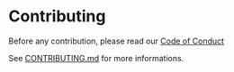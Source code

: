 # Contributing

Before any contribution, please read our [Code of Conduct](https://github.com/blyndusk/flamingops/blob/main/assets/docs/Code_of_conduct)

See [CONTRIBUTING.md](https://github.com/blyndusk/flamingops/blob/main/assets/docs/CONTRIBUTING.md) for more informations.